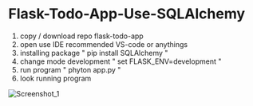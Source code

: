 # Flask-Todo-App-Use-SQLAlchemy

1. copy / download repo flask-todo-app
2. open use IDE recommended VS-code or anythings
3. installing package " pip install SQLAlchemy "
4. change mode development " set FLASK_ENV=development "
5. run program " phyton app.py "
6. look running program

![Screenshot_1](https://user-images.githubusercontent.com/48192604/122749168-367de300-d2b7-11eb-8b66-6adf27b44f36.jpg)

